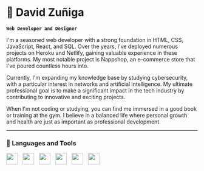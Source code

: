 # 🦾 David Zuñiga

**`Web Developer and Designer`**

I'm a seasoned web developer with a strong foundation in HTML, CSS, JavaScript, React, and SQL. Over the years, I've deployed numerous projects on Heroku and Netlify, gaining valuable experience in these platforms. My most notable project is Nappshop, an e-commerce store that I've poured countless hours into.

Currently, I'm expanding my knowledge base by studying cybersecurity, with a particular interest in networks and artificial intelligence. My ultimate professional goal is to make a significant impact in the tech industry by contributing to innovative and exciting projects.

When I'm not coding or studying, you can find me immersed in a good book or training at the gym. I believe in a balanced life where personal growth and health are just as important as professional development.

---

### 🧰 Languages and Tools

<img align="left" width="30px" style="padding-right:10px;" src="https://cdn.jsdelivr.net/gh/devicons/devicon/icons/html5/html5-plain.svg"/>
<img align="left" width="30px" style="padding-right:10px;" src="https://cdn.jsdelivr.net/gh/devicons/devicon/icons/css3/css3-plain.svg"/>
<img align="left" width="30px" style="padding-right:10px;" src="https://cdn.jsdelivr.net/gh/devicons/devicon/icons/javascript/javascript-plain.svg"/>
<img align="left" width="30px" style="padding-right:10px;" src="https://cdn.jsdelivr.net/gh/devicons/devicon/icons/react/react-original.svg"/>
<img align="left" width="30px" style="padding-right:10px;" src="https://cdn.jsdelivr.net/gh/devicons/devicon/icons/nodejs/nodejs-original.svg"/>
<img align="left" width="30px" style="padding-right:10px;" src="https://cdn.jsdelivr.net/gh/devicons/devicon/icons/postgresql/postgresql-plain.svg"/>
<!--
**daveed07/daveed07** is a ✨ _special_ ✨ repository because its `README.md` (this file) appears on your GitHub profile.

Here are some ideas to get you started:

- 🔭 I’m currently working on ...
- 🌱 I’m currently learning ...
- 👯 I’m looking to collaborate on ...
- 🤔 I’m looking for help with ...
- 💬 Ask me about ...
- 📫 How to reach me: ...
- 😄 Pronouns: ...
- ⚡ Fun fact: ...
-->

